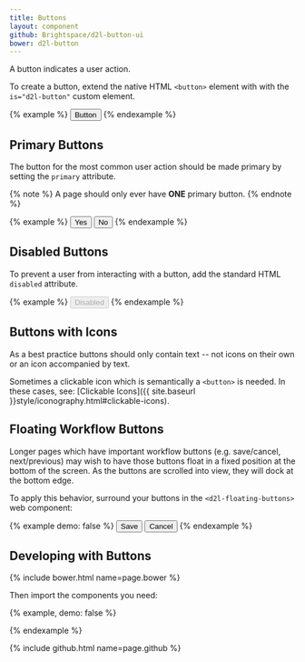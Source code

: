 ```yaml
---
title: Buttons
layout: component
github: Brightspace/d2l-button-ui
bower: d2l-button
---
```

A button indicates a user action.

To create a button, extend the native HTML `<button>` element with with the `is="d2l-button"` custom element.

{% example %}
<button is="d2l-button">Button</button>
{% endexample %}

## Primary Buttons

The button for the most common user action should be made primary by setting the `primary` attribute.

{% note %}
A page should only ever have **ONE** primary button.
{% endnote %}

{% example %}
<button is="d2l-button" primary>Yes</button>
<button is="d2l-button">No</button>
{% endexample %}

## Disabled Buttons

To prevent a user from interacting with a button, add the standard HTML `disabled` attribute.

{% example %}
<button is="d2l-button" disabled>Disabled</button>
{% endexample %}

## Buttons with Icons

As a best practice buttons should only contain text -- not icons on their own or an icon accompanied by text.

Sometimes a clickable icon which is semantically a `<button>` is needed. In these cases, see: [Clickable Icons]({{ site.baseurl }}style/iconography.html#clickable-icons).

## Floating Workflow Buttons

Longer pages which have important workflow buttons (e.g. save/cancel, next/previous) may wish to have those buttons float in a fixed position at the bottom of the screen. As the buttons are scrolled into view, they will dock at the bottom edge.

To apply this behavior, surround your buttons in the `<d2l-floating-buttons>` web component:

{% example demo: false %}
<d2l-floating-buttons>
	<button is="d2l-button">Save</button>
	<button is="d2l-button">Cancel</button>
</d2l-floating-buttons>
{% endexample %}

## Developing with Buttons

{% include bower.html name=page.bower %}

Then import the components you need:

{% example, demo: false %}
<!-- for normal and primary buttons -->
<link
  rel="import"
  href="bower_components/d2l-button/d2l-button.html">
<!-- for floating workflow buttons -->
<link
  rel="import"
  href="bower_components/d2l-button/d2l-floating-buttons.html">
{% endexample %}

{% include github.html name=page.github %}
